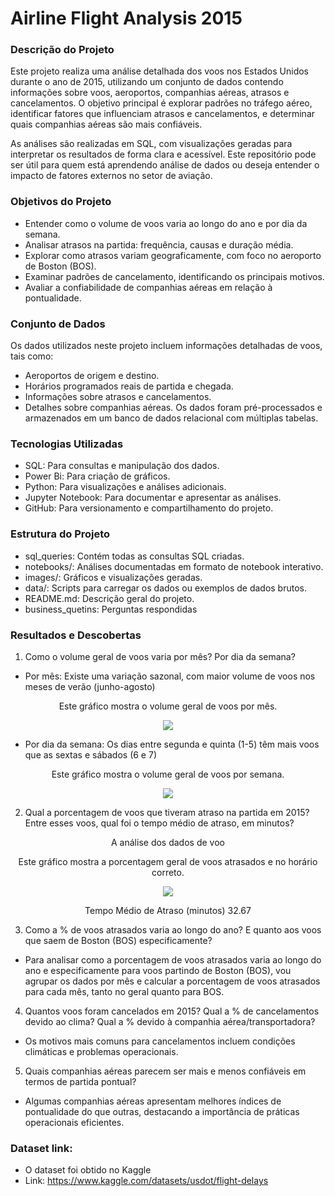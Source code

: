 # Airline Flight Analysis 2015
### Descrição do Projeto
Este projeto realiza uma análise detalhada dos voos nos Estados Unidos durante o ano de 2015, utilizando um conjunto de dados contendo informações sobre voos, aeroportos, companhias aéreas, atrasos e cancelamentos. O objetivo principal é explorar padrões no tráfego aéreo, identificar fatores que influenciam atrasos e cancelamentos, e determinar quais companhias aéreas são mais confiáveis.

As análises são realizadas em SQL, com visualizações geradas para interpretar os resultados de forma clara e acessível. Este repositório pode ser útil para quem está aprendendo análise de dados ou deseja entender o impacto de fatores externos no setor de aviação.

### Objetivos do Projeto
- Entender como o volume de voos varia ao longo do ano e por dia da semana.
- Analisar atrasos na partida: frequência, causas e duração média.
- Explorar como atrasos variam geograficamente, com foco no aeroporto de Boston (BOS).
- Examinar padrões de cancelamento, identificando os principais motivos.
- Avaliar a confiabilidade de companhias aéreas em relação à pontualidade.

### Conjunto de Dados
Os dados utilizados neste projeto incluem informações detalhadas de voos, tais como:
- Aeroportos de origem e destino.
- Horários programados reais de partida e chegada.
- Informações sobre atrasos e cancelamentos.
- Detalhes sobre companhias aéreas.
Os dados foram pré-processados e armazenados em um banco de dados relacional com múltiplas tabelas.

### Tecnologias Utilizadas
- SQL: Para consultas e manipulação dos dados.
- Power Bi: Para criação de gráficos.
- Python: Para visualizações e análises adicionais.
- Jupyter Notebook: Para documentar e apresentar as análises.
- GitHub: Para versionamento e compartilhamento do projeto.

### Estrutura do Projeto
- sql_queries: Contém todas as consultas SQL criadas.
- notebooks/: Análises documentadas em formato de notebook interativo.
- images/: Gráficos e visualizações geradas.
- data/: Scripts para carregar os dados ou exemplos de dados brutos.
- README.md: Descrição geral do projeto.
- business_quetins: Perguntas respondidas

### Resultados e Descobertas
1. Como o volume geral de voos varia por mês? Por dia da semana?
- Por mês: Existe uma variação sazonal, com maior volume de voos nos meses de verão (junho-agosto)
<div align="center"
  <p>Este gráfico mostra o volume geral de voos por mês.</p>
  <img src="https://github.com/maxwellsantos94/Airline-Data-Analysis/blob/main/images/volume_geral_por_mes_colunas.png?raw=true">
</div>

- Por dia da semana: Os dias entre segunda e quinta (1-5) têm mais voos que as sextas e sábados (6 e 7)
<div align="center"
  <p>Este gráfico mostra o volume geral de voos por semana.</p>
  <img src="https://github.com/maxwellsantos94/Airline-Data-Analysis/blob/main/images/volume_geral_por_semana_colunas.png?raw=true">
</div>

2. Qual a porcentagem de voos que tiveram atraso na partida em 2015? Entre esses voos, qual foi o tempo médio de atraso, em minutos?
<div align="center">
  A análise dos dados de voo
  <p>Este gráfico mostra a porcentagem geral de voos atrasados e no horário correto.</p>
  <img src="https://github.com/maxwellsantos94/Airline-Data-Analysis/blob/main/images/atrasos_horario_pizza.png?raw=true">
  <p>Tempo Médio de Atraso (minutos)  32.67</p>
</div>

3. Como a % de voos atrasados ​​varia ao longo do ano? E quanto aos voos que saem de Boston (BOS) especificamente?
- Para analisar como a porcentagem de voos atrasados ​​varia ao longo do ano e especificamente para voos partindo de Boston (BOS), vou agrupar os dados por mês e calcular a porcentagem de voos atrasados ​​para cada mês, tanto no geral quanto para BOS.

4. Quantos voos foram cancelados em 2015? Qual a % de cancelamentos devido ao clima? Qual a % devido à companhia aérea/transportadora?
- Os motivos mais comuns para cancelamentos incluem condições climáticas e problemas operacionais.


5. Quais companhias aéreas parecem ser mais e menos confiáveis ​​em termos de partida pontual?
- Algumas companhias aéreas apresentam melhores índices de pontualidade do que outras, destacando a importância de práticas operacionais eficientes.


### Dataset link:
- O dataset foi obtido no Kaggle
- Link: https://www.kaggle.com/datasets/usdot/flight-delays
